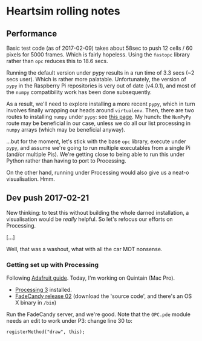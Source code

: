 # Heartsim rolling notes

## Performance

Basic test code (as of 2017-02-09) takes about 58sec to push 12 cells / 60 pixels for 5000 frames. Which is fairly hopeless. Using the `fastopc` library rather than `opc` reduces this to 18.6 secs.

Running the default version under pypy results in a run time of 3.3 secs (~2 secs user). Which is rather more palatable. Unfortunately, the version of `pypy` in the Raspberry Pi repositories is very out of date (v4.0.1), and most of the `numpy` compatibility work has been done subsequently.

As a result, we'll need to explore installing a more recent `pypy`, which in turn involves finally wrapping our heads around `virtualenv`. Then, there are two routes to installing `numpy` under `pypy`: see [this page](http://pypy.org/download.html). My hunch: the `NumPyPy` route may be beneficial in our case, unless we do all our list processing in `numpy` arrays (which may be beneficial anyway).

...but for the moment, let's stick with the base `opc` library, execute under `pypy`, and assume we're going to run multiple executables from a single Pi (and/or multiple Pis). We're getting close to being able to run this under Python rather than having to port to Processing.

On the other hand, running under Processing would also give us a neat-o visualisation. Hmm.

## Dev push 2017-02-21

New thinking: to test this without building the whole darned installation, a visualisation would be *really* helpful. So let's refocus our efforts on Processing.

[...]

Well, that was a washout, what with all the car MOT nonsense.

### Getting set up with Processing

Following [Adafruit guide](https://learn.adafruit.com/led-art-with-fadecandy/tools-and-parts). Today, I'm working on Quintain (Mac Pro).

* [Processing 3](https://processing.org) installed.
* [FadeCandy release 02](https://github.com/scanlime/fadecandy/releases/tag/package-02) (download the 'source code', and there's an OS X binary in `/bin`)

Run the FadeCandy server, and we're good. Note that the `OPC.pde` module needs an edit to work under P3: change line 30 to:

    registerMethod("draw", this);
